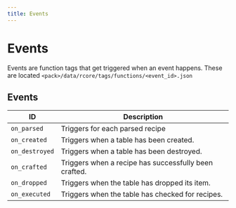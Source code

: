 ```yaml
---
title: Events
---
```


# Events

Events are function tags that get triggered when an event happens. These are located `<pack>/data/rcore/tags/functions/<event_id>.json`

## Events

| ID             | Description                                           |
| -------------- | ----------------------------------------------------- |
| `on_parsed`    | Triggers for each parsed recipe                       |
| `on_created`   | Triggers when a table has been created.               |
| `on_destroyed` | Triggers when a table has been destroyed.             |
| `on_crafted`   | Triggers when a recipe has successfully been crafted. |
| `on_dropped`   | Triggers when the table has dropped its item.         |
| `on_executed`  | Triggers when the table has checked for recipes.      |

